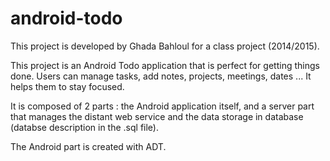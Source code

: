 # android-todo

This project is developed by Ghada Bahloul for a class project (2014/2015).

This project is an Android Todo application that is  perfect for getting things done.
Users can manage tasks, add notes, projects, meetings, dates ... It helps them to stay focused.

It is composed of 2 parts : the Android application itself, and a server part that manages the distant web service and the data storage in database (databse description in the .sql file).

The Android part is created with ADT.